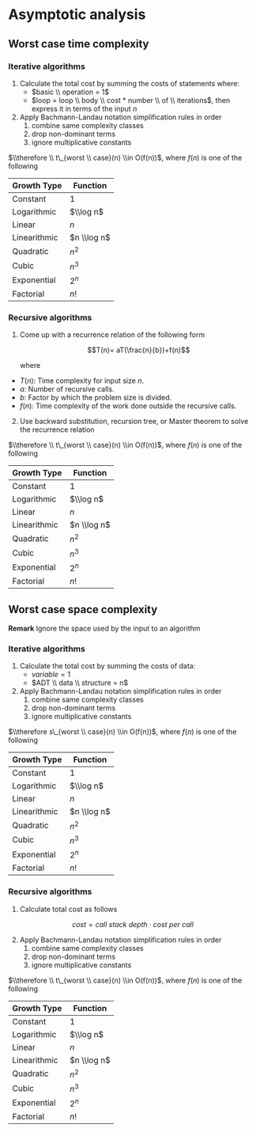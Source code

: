 # Asymptotic analysis

## Worst case time complexity

### Iterative algorithms

1. Calculate the total cost by summing the costs of statements where:
   - $basic \\ operation = 1$
   - $loop = loop \\ body \\ cost * number \\ of \\ iterations$, then express it in terms of the input $n$
1. Apply Bachmann-Landau notation simplification rules in order
   1. combine same complexity classes
   1. drop non-dominant terms
   1. ignore multiplicative constants

$\\therefore \\ t\_{worst \\ case}(n) \\in O(f(n))$, where $f(n)$ is one of the following

| Growth Type  | Function    |
| ------------ | ----------- |
| Constant     | $1$         |
| Logarithmic  | $\\log n$   |
| Linear       | $n$         |
| Linearithmic | $n \\log n$ |
| Quadratic    | $n^2$       |
| Cubic        | $n^3$       |
| Exponential  | $2^n$       |
| Factorial    | $n!$        |

### Recursive algorithms

1. Come up with a recurrence relation of the following form
   ```math
   T(n)= aT(\frac{n}{b})+f(n)
   ```
   where

- $T(n)$: Time complexity for input size $n$.
- $a$: Number of recursive calls.
- $b$: Factor by which the problem size is divided.
- $f(n)$: Time complexity of the work done outside the recursive calls.

2. Use backward substitution, recursion tree, or Master theorem to solve the recurrence relation

$\\therefore \\ t\_{worst \\ case}(n) \\in O(f(n))$, where $f(n)$ is one of the following

| Growth Type  | Function    |
| ------------ | ----------- |
| Constant     | $1$         |
| Logarithmic  | $\\log n$   |
| Linear       | $n$         |
| Linearithmic | $n \\log n$ |
| Quadratic    | $n^2$       |
| Cubic        | $n^3$       |
| Exponential  | $2^n$       |
| Factorial    | $n!$        |

## Worst case space complexity

**Remark** Ignore the space used by the input to an algorithm

### Iterative algorithms

1. Calculate the total cost by summing the costs of data:
   - $variable = 1$
   - $ADT \\ data \\ structure = n$
1. Apply Bachmann-Landau notation simplification rules in order
   1. combine same complexity classes
   1. drop non-dominant terms
   1. ignore multiplicative constants

$\\therefore s\_{worst \\ case}(n) \\in O(f(n))$, where $f(n)$ is one of the following

| Growth Type  | Function    |
| ------------ | ----------- |
| Constant     | $1$         |
| Logarithmic  | $\\log n$   |
| Linear       | $n$         |
| Linearithmic | $n \\log n$ |
| Quadratic    | $n^2$       |
| Cubic        | $n^3$       |
| Exponential  | $2^n$       |
| Factorial    | $n!$        |

### Recursive algorithms

1. Calculate total cost as follows

```math
cost = call \ stack \ depth \cdot cost \ per \ call
```

2. Apply Bachmann-Landau notation simplification rules in order
   1. combine same complexity classes
   1. drop non-dominant terms
   1. ignore multiplicative constants

$\\therefore \\ t\_{worst \\ case}(n) \\in O(f(n))$, where $f(n)$ is one of the following

| Growth Type  | Function    |
| ------------ | ----------- |
| Constant     | $1$         |
| Logarithmic  | $\\log n$   |
| Linear       | $n$         |
| Linearithmic | $n \\log n$ |
| Quadratic    | $n^2$       |
| Cubic        | $n^3$       |
| Exponential  | $2^n$       |
| Factorial    | $n!$        |
